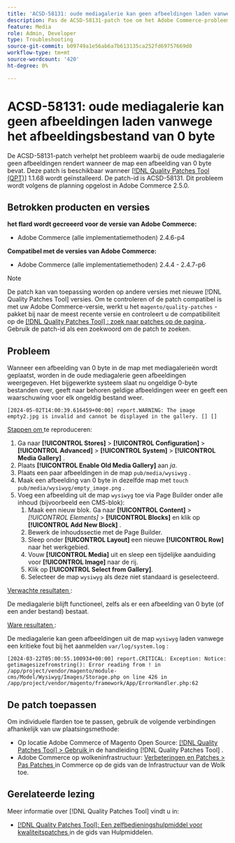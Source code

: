 ```yaml
---
title: 'ACSD-58131: oude mediagalerie kan geen afbeeldingen laden vanwege het afbeeldingsbestand van 0 byte'
description: Pas de ACSD-58131-patch toe om het Adobe Commerce-probleem op te lossen waarbij de oude mediagalerie geen afbeeldingen rendert wanneer de map een afbeelding van 0 byte bevat.
feature: Media
role: Admin, Developer
type: Troubleshooting
source-git-commit: b09749a1e56ab6a7b613135ca252fd69757669d0
workflow-type: tm+mt
source-wordcount: '420'
ht-degree: 0%

---
```



# ACSD-58131: oude mediagalerie kan geen afbeeldingen laden vanwege het afbeeldingsbestand van 0 byte

De ACSD-58131-patch verhelpt het probleem waarbij de oude mediagalerie geen afbeeldingen rendert wanneer de map een afbeelding van 0 byte bevat. Deze patch is beschikbaar wanneer [[!DNL Quality Patches Tool (QPT)]](/help/tools/quality-patches-tool/quality-patches-tool-to-self-serve-quality-patches.md) 1.1.68 wordt geïnstalleerd. De patch-id is ACSD-58131. Dit probleem wordt volgens de planning opgelost in Adobe Commerce 2.5.0.

## Betrokken producten en versies

**het flard wordt gecreeerd voor de versie van Adobe Commerce:**

* Adobe Commerce (alle implementatiemethoden) 2.4.6-p4

**Compatibel met de versies van Adobe Commerce:**

* Adobe Commerce (alle implementatiemethoden) 2.4.4 - 2.4.7-p6

>[!NOTE]
>
>De patch kan van toepassing worden op andere versies met nieuwe [!DNL Quality Patches Tool] versies. Om te controleren of de patch compatibel is met uw Adobe Commerce-versie, werkt u het `magento/quality-patches` -pakket bij naar de meest recente versie en controleert u de compatibiliteit op de [[!DNL Quality Patches Tool] : zoek naar patches op de pagina ](https://experienceleague.adobe.com/tools/commerce-quality-patches/index.html) . Gebruik de patch-id als een zoekwoord om de patch te zoeken.

## Probleem

Wanneer een afbeelding van 0 byte in de map met mediagalerieën wordt geplaatst, worden in de oude mediagalerie geen afbeeldingen weergegeven. Het bijgewerkte systeem slaat nu ongeldige 0-byte bestanden over, geeft naar behoren geldige afbeeldingen weer en geeft een waarschuwing voor elk ongeldig bestand weer.

```
[2024-05-02T14:00:39.616459+00:00] report.WARNING: The image empty2.jpg is invalid and cannot be displayed in the gallery. [] []
```

<u> Stappen om </u> te reproduceren:

1. Ga naar **[!UICONTROL Stores]** > **[!UICONTROL Configuration]** > **[!UICONTROL Advanced]** > **[!UICONTROL System]** > **[!UICONTROL Media Gallery]** .
1. Plaats **[!UICONTROL Enable Old Media Gallery]** aan *ja*.
1. Plaats een paar afbeeldingen in de map `pub/media/wysiwyg` .
1. Maak een afbeelding van 0 byte in dezelfde map met `touch pub/media/wysiwyg/empty_image.png` .
1. Voeg een afbeelding uit de map `wysiwyg` toe via Page Builder onder alle inhoud (bijvoorbeeld een CMS-blok):
   1. Maak een nieuw blok. Ga naar **[!UICONTROL Content]** > *[!UICONTROL Elements]* > **[!UICONTROL Blocks]** en klik op **[!UICONTROL Add New Block]** .
   1. Bewerk de inhoudssectie met de Page Builder.
   1. Sleep onder **[!UICONTROL Layout]** een nieuwe **[!UICONTROL Row]** naar het werkgebied.
   1. Vouw **[!UICONTROL Media]** uit en sleep een tijdelijke aanduiding voor **[!UICONTROL Image]** naar de rij.
   1. Klik op **[!UICONTROL Select from Gallery]**.
   1. Selecteer de map `wysiwyg` als deze niet standaard is geselecteerd.

<u> Verwachte resultaten </u>:

De mediagalerie blijft functioneel, zelfs als er een afbeelding van 0 byte (of een ander bestand) bestaat.

<u> Ware resultaten </u>:

De mediagalerie kan geen afbeeldingen uit de map `wysiwyg` laden vanwege een kritieke fout bij het aanmelden `var/log/system.log` :

```
[2024-03-22T05:00:55.100934+00:00] report.CRITICAL: Exception: Notice: getimagesizefromstring(): Error reading from ! in /app/project/vendor/magento/module-cms/Model/Wysiwyg/Images/Storage.php on line 426 in /app/project/vendor/magento/framework/App/ErrorHandler.php:62
```

## De patch toepassen

Om individuele flarden toe te passen, gebruik de volgende verbindingen afhankelijk van uw plaatsingsmethode:

* Op locatie Adobe Commerce of Magento Open Source: [[!DNL Quality Patches Tool] > Gebruik ](/help/tools/quality-patches-tool/usage.md) in de handleiding [!DNL Quality Patches Tool] .
* Adobe Commerce op wolkeninfrastructuur: [ Verbeteringen en Patches > Pas Patches ](https://experienceleague.adobe.com/docs/commerce-cloud-service/user-guide/develop/upgrade/apply-patches.html) in Commerce op de gids van de Infrastructuur van de Wolk toe.

## Gerelateerde lezing

Meer informatie over [!DNL Quality Patches Tool] vindt u in:

* [[!DNL Quality Patches Tool]: Een zelfbedieningshulpmiddel voor kwaliteitspatches ](/help/tools/quality-patches-tool/quality-patches-tool-to-self-serve-quality-patches.md) in de gids van Hulpmiddelen.
